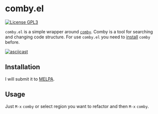# comby.el

[![License GPL3](https://img.shields.io/badge/license-GPL_3-green.svg)](http://www.gnu.org/licenses/gpl-3.0.txt)

`comby.el` is a simple wrapper around [`comby`](https://comby.dev/).
Comby is a tool for searching and changing code structure. For use
`comby.el` you need to [install](https://comby.dev/docs/get-started) `comby` before.

[![asciicast](https://asciinema.org/a/341335.svg)](https://asciinema.org/a/341335)

## Installation
I will submit it to [MELPA](https://melpa.org/#/getting-started).

## Usage

Just `M-x` `comby` or select region you want to refactor and then `M-x` `comby`.
